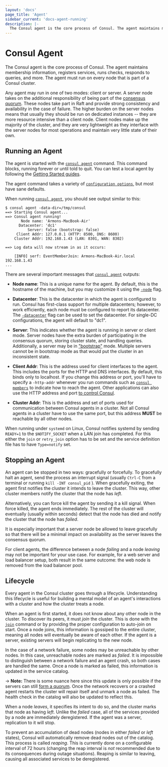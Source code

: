```yaml
---
layout: 'docs'
page_title: 'Agent'
sidebar_current: 'docs-agent-running'
description: |-
  The Consul agent is the core process of Consul. The agent maintains membership information, registers services, runs checks, responds to queries, and more. The agent must run on every node that is part of a Consul cluster.
---
```


# Consul Agent

The Consul agent is the core process of Consul. The agent maintains membership
information, registers services, runs checks, responds to queries,
and more. The agent must run on every node that is part of a Consul cluster.

Any agent may run in one of two modes: client or server. A server
node takes on the additional responsibility of being part of the [consensus quorum](/docs/internals/consensus.html).
These nodes take part in Raft and provide strong consistency and availability in
the case of failure. The higher burden on the server nodes means that usually they
should be run on dedicated instances -- they are more resource intensive than a client
node. Client nodes make up the majority of the cluster, and they are very lightweight
as they interface with the server nodes for most operations and maintain very little state
of their own.

## Running an Agent

The agent is started with the [`consul agent`](/docs/commands/agent.html) command. This
command blocks, running forever or until told to quit. You can test a local agent by following the [Getting Started guides](https://learn.hashicorp.com/consul/getting-started/install?utm_source=consul.io&utm_medium=docs).

The agent command takes a variety
of [`configuration options`](/docs/agent/options.html#command-line-options), but most have sane defaults.

When running [`consul agent`](/docs/commands/agent.html), you should see output similar to this:

```text
$ consul agent -data-dir=/tmp/consul
==> Starting Consul agent...
==> Consul agent running!
       Node name: 'Armons-MacBook-Air'
      Datacenter: 'dc1'
          Server: false (bootstrap: false)
     Client Addr: 127.0.0.1 (HTTP: 8500, DNS: 8600)
    Cluster Addr: 192.168.1.43 (LAN: 8301, WAN: 8302)

==> Log data will now stream in as it occurs:

    [INFO] serf: EventMemberJoin: Armons-MacBook-Air.local 192.168.1.43
...
```

There are several important messages that [`consul agent`](/docs/commands/agent.html) outputs:

- **Node name**: This is a unique name for the agent. By default, this
  is the hostname of the machine, but you may customize it using the
  [`-node`](/docs/agent/options.html#_node) flag.

- **Datacenter**: This is the datacenter in which the agent is configured to run.
  Consul has first-class support for multiple datacenters; however, to work efficiently,
  each node must be configured to report its datacenter. The [`-datacenter`](/docs/agent/options.html#_datacenter)
  flag can be used to set the datacenter. For single-DC configurations, the agent
  will default to "dc1".

- **Server**: This indicates whether the agent is running in server or client mode.
  Server nodes have the extra burden of participating in the consensus quorum,
  storing cluster state, and handling queries. Additionally, a server may be
  in ["bootstrap"](/docs/agent/options.html#_bootstrap_expect) mode. Multiple servers
  cannot be in bootstrap mode as that would put the cluster in an inconsistent state.

- **Client Addr**: This is the address used for client interfaces to the agent.
  This includes the ports for the HTTP and DNS interfaces. By default, this binds only
  to localhost. If you change this address or port, you'll have to specify a `-http-addr`
  whenever you run commands such as [`consul members`](/docs/commands/members.html) to
  indicate how to reach the agent. Other applications can also use the HTTP address and port
  [to control Consul](/api/index.html).

- **Cluster Addr**: This is the address and set of ports used for communication between
  Consul agents in a cluster. Not all Consul agents in a cluster have to
  use the same port, but this address **MUST** be reachable by all other nodes.

When running under `systemd` on Linux, Consul notifies systemd by sending
`READY=1` to the `$NOTIFY_SOCKET` when a LAN join has completed. For
this either the `join` or `retry_join` option has to be set and the
service definition file has to have `Type=notify` set.

## Stopping an Agent

An agent can be stopped in two ways: gracefully or forcefully. To gracefully
halt an agent, send the process an interrupt signal (usually
`Ctrl-C` from a terminal or running `kill -INT consul_pid` ). When gracefully exiting, the agent first notifies
the cluster it intends to leave the cluster. This way, other cluster members
notify the cluster that the node has _left_.

Alternatively, you can force kill the agent by sending it a kill signal.
When force killed, the agent ends immediately. The rest of the cluster will
eventually (usually within seconds) detect that the node has died and
notify the cluster that the node has _failed_.

It is especially important that a server node be allowed to leave gracefully
so that there will be a minimal impact on availability as the server leaves
the consensus quorum.

For client agents, the difference between a node _failing_ and a node _leaving_
may not be important for your use case. For example, for a web server and load
balancer setup, both result in the same outcome: the web node is removed
from the load balancer pool.

## Lifecycle

Every agent in the Consul cluster goes through a lifecycle. Understanding
this lifecycle is useful for building a mental model of an agent's interactions
with a cluster and how the cluster treats a node.

When an agent is first started, it does not know about any other node in the cluster.
To discover its peers, it must _join_ the cluster. This is done with the
[`join`](/docs/commands/join.html)
command or by providing the proper configuration to auto-join on start. Once a node
joins, this information is gossiped to the entire cluster, meaning all nodes will
eventually be aware of each other. If the agent is a server, existing servers will
begin replicating to the new node.

In the case of a network failure, some nodes may be unreachable by other nodes.
In this case, unreachable nodes are marked as _failed_. It is impossible to distinguish
between a network failure and an agent crash, so both cases are handled the same.
Once a node is marked as failed, this information is updated in the service catalog.

-> **Note:** There is some nuance here since this update is only possible if the servers can still [form a quorum](/docs/internals/consensus.html). Once the network recovers or a crashed agent restarts the cluster will repair itself and unmark a node as failed. The health check in the catalog will also be updated to reflect this.

When a node _leaves_, it specifies its intent to do so, and the cluster
marks that node as having _left_. Unlike the _failed_ case, all of the
services provided by a node are immediately deregistered. If the agent was
a server, replication to it will stop.

To prevent an accumulation of dead nodes (nodes in either _failed_ or _left_
states), Consul will automatically remove dead nodes out of the catalog. This
process is called _reaping_. This is currently done on a configurable
interval of 72 hours (changing the reap interval is _not_ recommended due to
its consequences during outage situations). Reaping is similar to leaving,
causing all associated services to be deregistered.
